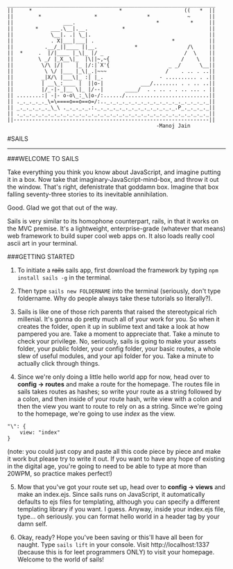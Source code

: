 	___________________________________________________________________
	||     *                            *                    ((   *  ||
	||        *                 *                *            ~      ||
	||                ___.                          *          *     ||
	||       *    ___.\__|.__.           *                           ||
	||            \__|. .| \_|.                                      ||
	||            . X|___|___| .                         *           ||
	||          .__/_||____ ||__.            *                /\     ||
	||  *     .  |/|____ |_\|_ |/ _                          /  \    ||
	||        \ _/ |_X__\|_  |\||~,~{                       /    \   ||
	||         \/\ |/|    |_ |/:|`X'{                   _ _/      \__||
	||          \ \/ |___ |_\|_.|~~~                   /    . .. . ..||
	||         _|X/\ |___\|_ :| |_.                  - .......... . .||
	||         | __\_:____ |  ||o-|            ___/........ . . .. ..||
	||         |/_-|-_|__ \|_ |/--|       ____/  . . .. . . .. ... . ||
	|| ........:| -|- o-o\_:_\|o-/:....../...........................||
	|| ._._._._._\=\====o==o==o=/:.._._._._._._._._._._._._._._._._._||
	|| _._._._._._\_\ ._._._._.:._._._._._._._._._._._._._.P_._._._._||
	|| ._._._._._._._._._._._._._._._._._._._._._._._._._._._._._._._||
	||---------------------------------------------------------------||
	                                                -Manoj Jain



#SAILS

***** 

###WELCOME TO SAILS

Take everything you think you know about JavaScript, and imagine putting it in a box. Now take that imaginary-JavaScript-mind-box, and throw it out the window. That's right, defenistrate that goddamn box. Imagine that box falling seventy-three stories to its inevitable annihilation. 

Good. Glad we got that out of the way.

Sails is very similar to its homophone counterpart, rails, in that it works on the MVC premise. It's a lightweight, enterprise-grade (whatever that means) web framework to build super cool web apps on. It also loads really cool ascii art in your terminal.

###GETTING STARTED

1. To initiate a ~~rails~~ sails app, first download the framework by typing ```npm install sails -g``` in the terminal.

2. Then type ```sails new FOLDERNAME``` into the terminal (seriously, don't type foldername. Why do people always take these tutorials so literally?).

3. Sails is like one of those rich parents that raised the stereotypical rich millenial. It's gonna do pretty much all of your work for you. So when it creates the folder, open it up in sublime text and take a look at how pampered you are. Take a moment to appreciate that. Take a minute to check your privilege. No, seriously, sails is going to make your assets folder, your public folder, your config folder, your basic routes, a whole slew of useful modules, and your api folder for you. Take a minute to actually click through things.

4. Since we're only doing a little hello world app for now, head over to **config → routes** and make a route for the homepage. The routes file in sails takes routes as hashes; so write your route as a string followed by a colon, and then inside of your route hash, write view with a colon and then the view you want to route to rely on as a string. Since we're going to the homepage, we're going to use *index* as the view.

```  
"\": {   
	view: "index"
}   
```

(note: you could just copy and paste all this code piece by piece and make it work but please try to write it out. If you want to have any hope of existing in the digital age, you're going to need to be able to type at more than 20WPM, so practice makes perfect!)

5. Mow that you've got your route set up, head over to **config → views** and make an index.ejs. Since sails runs on JavaScript, it automatically defaults to ejs files for templating, although you can specify a different templating library if you want. I guess. Anyway, inside your index.ejs file, type... oh seriously. you can format hello world in a header tag by your damn self.

6. Okay, ready? Hope you've been saving or this'll have all been for naught. Type ```sails lift``` in your console. Visit http://localhost:1337 (because this is for leet programmers ONLY) to visit your homepage. Welcome to the world of sails!